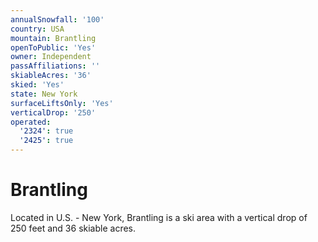 ```yaml
---
annualSnowfall: '100'
country: USA
mountain: Brantling
openToPublic: 'Yes'
owner: Independent
passAffiliations: ''
skiableAcres: '36'
skied: 'Yes'
state: New York
surfaceLiftsOnly: 'Yes'
verticalDrop: '250'
operated:
  '2324': true
  '2425': true
---
```



# Brantling

Located in U.S. - New York, Brantling is a ski area with a vertical drop of 250 feet and 36 skiable acres.
